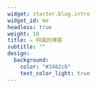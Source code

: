 ```yaml
---
widget: starter.blog.intro
widget_id: me
headless: true
weight: 10
title: ✏️ 阿威的博客
subtitle: ""
design:
  background:
    color: "#3482cb"
    text_color_light: true
---
```

